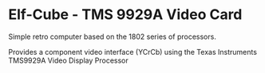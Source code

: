 # Elf-Cube - TMS 9929A Video Card
Simple retro computer based on the 1802 series of processors.

Provides a component video interface (YCrCb) using the Texas Instruments TMS9929A Video Display Processor
